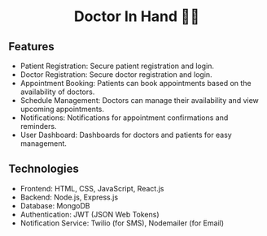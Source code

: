 <div id="top">
<h1 align="center">Doctor In Hand 🧑‍⚕️</h1>
</div>  

<div>
<h2>Features</h2>
  <ul>
            <li>Patient Registration: Secure patient registration and login.</li>
            <li>Doctor Registration: Secure doctor registration and login.</li>
            <li>Appointment Booking: Patients can book appointments based on the availability of doctors.</li>
            <li>Schedule Management: Doctors can manage their availability and view upcoming appointments.</li>
            <li>Notifications: Notifications for appointment confirmations and reminders.</li>
            <li>User Dashboard: Dashboards for doctors and patients for easy management.</li>
        </ul>
  <div/>
    
<div>
<h2>Technologies</h2>
        <ul>
            <li>Frontend: HTML, CSS, JavaScript, React.js</li>
            <li>Backend: Node.js, Express.js</li>
            <li>Database: MongoDB</li>
            <li>Authentication: JWT (JSON Web Tokens)</li>
            <li>Notification Service: Twilio (for SMS), Nodemailer (for Email)</li>
        </ul>
  <div/>

        

